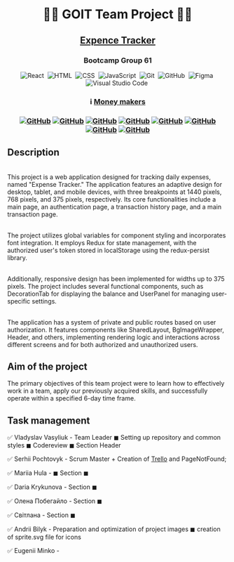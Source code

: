 <h1 align="center"> 👨‍💻 GOIT Team Project 👩‍💻 </h1>
<h2 align="center">   <a href="https://nadiyniy.github.io/money_makers/">Expence Tracker</a>   </h2>
<h3 align="center">  Bootcamp Group 61  </h3>

<span align="center">

![React](https://img.shields.io/badge/-React-05122A?style=flat&logo=react)&nbsp;
![HTML](https://img.shields.io/badge/-HTML-05122A?style=flat&logo=HTML5)&nbsp;
![CSS](https://img.shields.io/badge/-CSS-05122A?style=flat&logo=CSS3&logoColor=2965f1)&nbsp;
![JavaScript](https://img.shields.io/badge/-JavaScript-05122A?style=flat&logo=javascript)&nbsp;
![Git](https://img.shields.io/badge/-Git-05122A?style=flat&logo=git)&nbsp;
![GitHub](https://img.shields.io/badge/-GitHub-05122A?style=flat&logo=github)&nbsp;
![Figma](https://img.shields.io/badge/-Figma-05122A?style=flat&logo=figma)&nbsp;
![Visual Studio Code](https://img.shields.io/badge/-Visual%20Studio%20Code-05122A?style=flat&logo=visual-studio-code&logoColor=007ACC)&nbsp;

</span>

<h3 align="center"> ℹ️ <a href="https://github.com/nadiyniy/money_makers">Money makers</a> <h3>
<span align="center">

<a align="center" href="https://github.com/nadiyniy">![GitHub](https://img.shields.io/badge/-Vlad-05122A?style=flat&logo=github)</a>
<a align="center" href="https://github.com/SerhiiPochtovyk">![GitHub](https://img.shields.io/badge/-Serhii-05122A?style=flat&logo=github)</a>
<a align="center" href="https://github.com/MariiaHula">![GitHub](https://img.shields.io/badge/-Mariia-05122A?style=flat&logo=github)</a>
<a align="center" href="https://github.com/OlenaPobehailo">![GitHub](https://img.shields.io/badge/-Olena-05122A?style=flat&logo=github)</a>
<a align="center" href="https://github.com/ssvitlana31">![GitHub](https://img.shields.io/badge/-Svitlana-05122A?style=flat&logo=github)</a>
<a align="center" href="https://github.com/pinkyjohnny">![GitHub](https://img.shields.io/badge/-Daria-05122A?style=flat&logo=github)</a>
<a align="center" href="https://github.com/Andrii-Bilyk">![GitHub](https://img.shields.io/badge/-Andrii-05122A?style=flat&logo=github)</a>
<a align="center" href="https://github.com/Misetr">![GitHub](https://img.shields.io/badge/-Eugenii-05122A?style=flat&logo=github)</a>

</span>

## Description

<br>This project is a web application designed for tracking daily expenses, named "Expense Tracker." The application features an adaptive design for desktop, tablet, and mobile devices, with three breakpoints at 1440 pixels, 768 pixels, and 375 pixels, respectively. Its core functionalities include a main page, an authentication page, a transaction history page, and a main transaction page.

<br>The project utilizes global variables for component styling and incorporates font integration. It employs Redux for state management, with the authorized user's token stored in localStorage using the redux-persist library.

<br>Additionally, responsive design has been implemented for widths up to 375 pixels. The project includes several functional components, such as DecorationTab for displaying the balance and UserPanel for managing user-specific settings.

<br>The application has a system of private and public routes based on user authorization. It features components like SharedLayout, BgImageWrapper, Header, and others, implementing rendering logic and interactions across different screens and for both authorized and unauthorized users.

## Aim of the project

The primary objectives of this team project were to learn how to effectively
work in a team, apply our previously acquired skills, and successfully operate
within a specified 6-day time frame.

## Task management

✅ Vladyslav Vasyliuk - Team Leader ◼ Setting up repository and common styles ◼
Codereview ◼ Section Header

✅ Serhii Pochtovyk - Scrum Master + Creation of <span> <a href="https://trello.com/b/jzTYAdzp/money-makers">Trello</a> </span> and PageNotFound;

✅ Mariia Hula - ◼ Section ◼

✅ Daria Krykunova - Section ◼

✅ Олена Побегайло - Section ◼

✅ Світлана - Section ◼

✅ Andrii Bilyk - Preparation and optimization of project images ◼ creation of sprite.svg file for icons

✅ Eugenii Minko -
